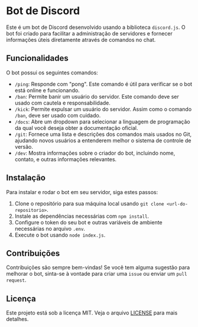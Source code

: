 # Bot de Discord

Este é um bot de Discord desenvolvido usando a biblioteca `discord.js`. O bot foi criado para facilitar a administração de servidores e fornecer informações úteis diretamente através de comandos no chat.

## Funcionalidades

O bot possui os seguintes comandos:

- `/ping`: Responde com "pong". Este comando é útil para verificar se o bot está online e funcionando.
- `/ban`: Permite banir um usuário do servidor. Este comando deve ser usado com cautela e responsabilidade.
- `/kick`: Permite expulsar um usuário do servidor. Assim como o comando `/ban`, deve ser usado com cuidado.
- `/docs`: Abre um dropdown para selecionar a linguagem de programação da qual você deseja obter a documentação oficial.
- `/git`: Fornece uma lista e descrições dos comandos mais usados no Git, ajudando novos usuários a entenderem melhor o sistema de controle de versão.
- `/dev`: Mostra informações sobre o criador do bot, incluindo nome, contato, e outras informações relevantes.

## Instalação

Para instalar e rodar o bot em seu servidor, siga estes passos:

1. Clone o repositório para sua máquina local usando `git clone <url-do-repositorio>`.
2. Instale as dependências necessárias com `npm install`.
3. Configure o token do seu bot e outras variáveis de ambiente necessárias no arquivo `.env`.
4. Execute o bot usando `node index.js`.

## Contribuições

Contribuições são sempre bem-vindas! Se você tem alguma sugestão para melhorar o bot, sinta-se à vontade para criar uma `issue` ou enviar um `pull request`.

## Licença

Este projeto está sob a licença MIT. Veja o arquivo [LICENSE](LICENSE) para mais detalhes.

